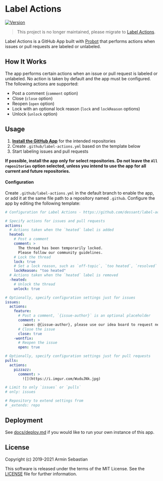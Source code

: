 # Label Actions

[![Version](https://img.shields.io/npm/v/label-actions.svg?colorB=007EC6)](https://www.npmjs.com/package/label-actions)

> This project is no longer maintained, please migrate to [Label Actions](https://github.com/dessant/label-actions).

Label Actions is a GitHub App built with [Probot](https://github.com/probot/probot)
that performs actions when issues or pull requests are labeled or unlabeled.

## How It Works

The app performs certain actions when an issue or pull request
is labeled or unlabeled. No action is taken by default and the app
must be configured. The following actions are supported:

* Post a comment (`comment` option)
* Close (`close` option)
* Reopen (`open` option)
* Lock with an optional lock reason (`lock` and `lockReason` options)
* Unlock (`unlock` option)

## Usage

1. **[Install the GitHub App]()**
   for the intended repositories
2. Create `.github/label-actions.yml` based on the template below
3. Start labeling issues and pull requests

**If possible, install the app only for select repositories.
Do not leave the `All repositories` option selected, unless you intend
to use the app for all current and future repositories.**

#### Configuration

Create `.github/label-actions.yml` in the default branch to enable the app,
or add it at the same file path to a repository named `.github`.
Configure the app by editing the following template:

```yaml
# Configuration for Label Actions - https://github.com/dessant/label-actions-app

# Specify actions for issues and pull requests
actions:
  # Actions taken when the `heated` label is added
  heated:
    # Post a comment
    comment: >
      The thread has been temporarily locked.
      Please follow our community guidelines.
    # Lock the thread
    lock: true
    # Set a lock reason, such as `off-topic`, `too heated`, `resolved` or `spam`
    lockReason: "too heated"
  # Actions taken when the `heated` label is removed
  -heated:
    # Unlock the thread
    unlock: true

# Optionally, specify configuration settings just for issues
issues:
  actions:
    feature:
      # Post a comment, `{issue-author}` is an optional placeholder
      comment: >
        :wave: @{issue-author}, please use our idea board to request new features.
      # Close the issue
      close: true
    -wontfix:
      # Reopen the issue
      open: true

# Optionally, specify configuration settings just for pull requests
pulls:
  actions:
    pizzazz:
      comment: >
        ![](https://i.imgur.com/WuduJNk.jpg)

# Limit to only `issues` or `pulls`
# only: issues

# Repository to extend settings from
# _extends: repo
```

## Deployment

See [docs/deploy.md](docs/deploy.md) if you would like to run your own
instance of this app.

## License

Copyright (c) 2019-2021 Armin Sebastian

This software is released under the terms of the MIT License.
See the [LICENSE](LICENSE) file for further information.
